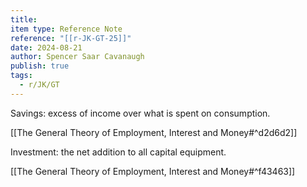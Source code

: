 ```yaml
---
title: 
item type: Reference Note
reference: "[[r-JK-GT-25]]"
date: 2024-08-21
author: Spencer Saar Cavanaugh
publish: true
tags:
  - r/JK/GT
---
```

Savings: excess of income over what is spent on consumption.

[[The General Theory of Employment, Interest and Money#^d2d6d2]]

Investment: the net addition to all capital equipment.

[[The General Theory of Employment, Interest and Money#^f43463]]